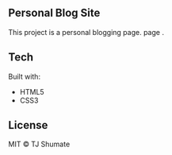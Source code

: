 <div>
    <article>
        <h1>Personal Blog Site</h1>
        <p>This project is a personal blogging page. page .</p>
        <h2>Tech</h2>
        <p>Built with:</p>
        <ul>
            <li>HTML5</li>
            <li>CSS3</li>
        </ul>
        <h2>License</h2>
        <p>MIT © TJ Shumate</p>
    </article>
</div>
